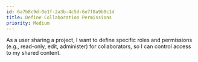 ```yaml
---
id: 6a7b8c9d-0e1f-2a3b-4c5d-6e7f8a9b0c1d
title: Define Collaboration Permissions
priority: Medium
---
```

As a user sharing a project, I want to define specific roles and permissions (e.g., read-only, edit, administer) for collaborators, so I can control access to my shared content.